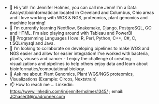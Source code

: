 - 👋 Hi y'all! I’m Jennifer Holmes, you can call me Jenn! I'm a Data Analyst/bioinformatician located in Cleveland and Columbus, Ohio areas and I love working with WGS & NGS, proteomics, plant genomics and machine learning!
- 🌱 I’m currently learning Nextflow, Snakemake, Django, PostgreSQL, GO and HTML. I'm also playing around with Tableau and PowerBI
- 👩‍💻 Programming Languages I love: R, Perl, Python, C++, C#, C, t.SQL/mysql and Java. 
- 💞️ I’m looking to collaborate on developing pipelines to make WGS and NGS easier and allow for easier integration! I've worked with bacteria, plants, viruses and cancer - I enjoy the challenge of creating visualizations and pipelines to help others enjoy data and learn about bioinformatics/computational biology.
- 🌽 Ask me about: Plant Genomics, Plant WGS/NGS proteomics, Visualizations (Example: Circos, Nextstrain)
- 📫 How to reach me ... Linkedin: https://www.linkedin.com/in/jenniferholmes1345/ ; email: JChaser3@roadrunner.com 

<!---
JH36/JH36 is a ✨ special ✨ repository because its `README.md` (this file) appears on your GitHub profile.
You can click the Preview link to take a look at your changes.
--->
